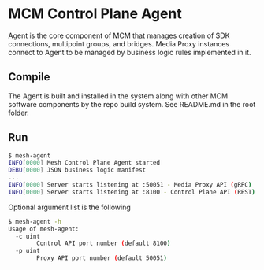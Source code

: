 # MCM Control Plane Agent

Agent is the core component of MCM that manages creation of SDK connections, multipoint groups, and bridges. Media Proxy instances connect to Agent to be managed
by business logic rules implemented in it.

## Compile

The Agent is built and installed in the system along with other MCM software
components by the repo build system. See README.md in the root folder.

## Run

```bash
$ mesh-agent 
INFO[0000] Mesh Control Plane Agent started             
DEBU[0000] JSON business logic manifest
...
INFO[0000] Server starts listening at :50051 - Media Proxy API (gRPC) 
INFO[0000] Server starts listening at :8100 - Control Plane API (REST) 
```

Optional argument list is the following
```bash
$ mesh-agent -h
Usage of mesh-agent:
  -c uint
    	Control API port number (default 8100)
  -p uint
    	Proxy API port number (default 50051)
```
